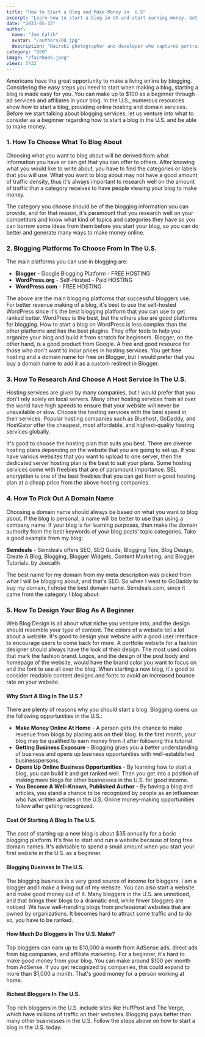 ```yaml
---
title: "How to Start a Blog and Make Money in  U.S"
excerpt: "Learn how to start a blog in US and start earning money. Get access to lessons on hosting , SEO, Marketing and choosing domain name."
date: "2023-05-15"
author:
  name: "Joe Calih"
  avatar: "/authors/08.jpg"
  description: "Nairobi photographer and developer who captures portraiture, landscapes, weddings, and photo studios."
category: "SEO"
image: "/facebook.jpeg"
views: 5432
---
```



Americans have the great opportunity to make a living online by blogging. Considering the easy steps you need to start when making a blog, starting a blog is made easy for you. You can make up to $100 as a beginner through ad services and affiliates in your blog. In the U.S., numerous resources show how to start a blog, providing online hosting and domain services. Before we start talking about blogging services, let us venture into what to consider as a beginner regarding how to start a blog in the U.S. and be able to make money.

### 1. How To Choose What To Blog About

Choosing what you want to blog about will be derived from what information you have or can get that you can offer to others. After knowing what you would like to write about, you have to find the categories or labels that you will use. What you want to blog about may not have a good amount of traffic density, thus it's always important to research well on the amount of traffic that a category receives to have people viewing your blog to make money.

The category you choose should be of the blogging information you can provide, and for that reason, it's paramount that you research well on your competitors and know what kind of topics and categories they have so you can borrow some ideas from them before you start your blog, so you can do better and generate many ways to make money online.

### 2. Blogging Platforms To Choose From In The U.S.

The main platforms you can use in blogging are:

-   **Blogger** - Google Blogging Platform - FREE HOSTING
-   **WordPress.org** - Self-Hosted - Paid HOSTING
-   **WordPress.com** - FREE HOSTING

The above are the main blogging platforms that successful bloggers use. For better revenue making of a blog, it's best to use the self-hosted WordPress since it's the best blogging platform that you can use to get ranked better. WordPress is the best, but the others also are good platforms for blogging. How to start a blog on WordPress is less complex than the other platforms and has the best plugins. They offer tools to help you organize your blog and build it from scratch for beginners. Blogger, on the other hand, is a good product from Google. A free and good resource for those who don't want to incur prices in hosting services. You get free hosting and a domain name for free on Blogger, but I would prefer that you buy a domain name to add it as a custom redirect in Blogger.

### 3. How To Research And Choose A Host Service In The U.S.

Hosting services are given by many companies, but I would prefer that you don't rely solely on local servers. Many other hosting services from all over the world have high speeds to ensure that your website will never be unavailable or slow. Choose the hosting services with the best speed in their services. Popular hosting companies such as Bluehost, GoDaddy, and HostGator offer the cheapest, most affordable, and highest-quality hosting services globally.

It's good to choose the hosting plan that suits you best. There are diverse hosting plans depending on the website that you are going to set up. If you have various websites that you want to upload to one server, then the dedicated server hosting plan is the best to suit your plans. Some hosting services come with freebies that are of paramount importance. SSL encryption is one of the best freebies that you can get from a good hosting plan at a cheap price from the above hosting companies.

### 4. How To Pick Out A Domain Name

Choosing a domain name should always be based on what you want to blog about. If the blog is personal, a name will be better to use than using a company name. If your blog is for learning purposes, then make the domain authority from the best keywords of your blog posts' topic categories. Take a good example from my blog:

**Semdeals** - Semdeals offers SEO, SEO Guide, Blogging Tips, Blog Design, Create A Blog, Blogging, Blogger Widgets, Content Marketing, and Blogger Tutorials. by Joecalih

The best name for my domain from my meta description was picked from what I will be blogging about, and that's SEO. So when I went to GoDaddy to buy my domain, I chose the best domain name. Semdeals.com, since it came from the category I blog about.

### 5. How To Design Your Blog As A Beginner

Web Blog Design is all about what niche you venture into, and the design should resemble your type of content. The colors of a website tell a lot about a website. It's good to design your website with a good user interface to encourage users to come back for more. A portfolio website for a fashion designer should always have the look of their design. The most used colors that mark the fashion brand. Logos, and the design of the post body and homepage of the website, would have the brand color you want to focus on and the font to use all over the blog. When starting a new blog, it's good to consider readable content designs and fonts to avoid an increased bounce rate on your website.

#### **Why Start A Blog In The U.S.?**

There are plenty of reasons why you should start a blog. Blogging opens up the following opportunities in the U.S.:

-   **Make Money Online At Home** - A person gets the chance to make revenue from blogs by placing ads on their blog. In the first month, your blog may be qualified to earn money from it after following this tutorial.
-   **Getting Business Exposure** - Blogging gives you a better understanding of business and opens up business opportunities with well-established businesspersons.
-   **Opens Up Online Business Opportunities** - By learning how to start a blog, you can build it and get ranked well. Then you get into a position of making more blogs for other businesses in the U.S. for good income.
-   **You Become A Well-Known, Published Author** - By having a blog and articles, you stand a chance to be recognized by people as an influencer who has written articles in the U.S. Online money-making opportunities follow after getting recognized.

#### **Cost Of Starting A Blog In The U.S.**

The cost of starting up a new blog is about $35 annually for a basic blogging platform. It's free to start and run a website because of long free domain names. It's advisable to spend a small amount when you start your first website in the U.S. as a beginner.

#### **Blogging Business In The U.S.**

The blogging business is a very good source of income for bloggers. I am a blogger and I make a living out of my website. You can also start a website and make good money out of it. Many bloggers in the U.S. are unnoticed, and that brings their blogs to a dramatic end, while fewer bloggers are noticed. We have well-trending blogs from professional websites that are owned by organizations. It becomes hard to attract some traffic and to do so, you have to be ranked.

#### **How Much Do Bloggers In The U.S. Make?**

Top bloggers can earn up to $10,000 a month from AdSense ads, direct ads from big companies, and affiliate marketing. For a beginner, it's hard to make good money from your blog. You can make around $100 per month from AdSense. If you get recognized by companies, this could expand to more than $1,000 a month. That's good money for a person working at home.

#### **Richest Bloggers In The U.S.**

Top rich bloggers in the U.S. include sites like HuffPost and The Verge, which have millions of traffic on their websites. Blogging pays better than many other businesses in the U.S. Follow the steps above on how to start a blog in the U.S. today.